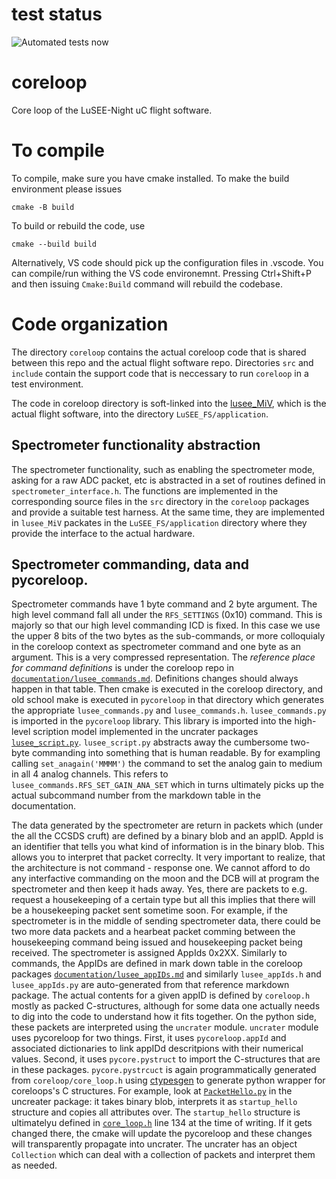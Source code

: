 # test status

![Automated tests now](https://github.com/anigmetov/coreloop/actions/workflows/uncrater_tests.yml/badge.svg?branch=automate_uncrater)

# coreloop
Core loop of the LuSEE-Night uC flight software.

# To compile

To compile, make sure you have cmake installed. To make the build environment
please issues

```
cmake -B build
```

To build or rebuild the code, use

```
cmake --build build
```

Alternatively, VS code should pick up the configuration files in .vscode. You can compile/run withing the VS code environemnt.
Pressing Ctrl+Shift+P and then issuing `Cmake:Build` command will rebuild the codebase.


# Code organization

The directory `coreloop` contains the actual coreloop code that is shared between this repo and the actual flight software repo. Directories `src` and `include` contain the support code that is neccessary to run `coreloop` in a test environment.

The code in coreloop directory is soft-linked into the [lusee_MiV](https://github.com/lusee-night/lusee_MiV), which is the actual flight software, into the directory `LuSEE_FS/application`.  

## Spectrometer functionality abstraction

The spectrometer functionality, such as enabling the spectrometer mode, asking for a raw ADC packet, etc is abstracted in a set of routines defined in `spectrometer_interface.h`. The functions are implemented in the corresponding source files in the `src` directory in the `coreloop` packages and provide a suitable test harness. At the same time, they are implemented in `lusee_MiV` packates in the `LuSEE_FS/application` directory where they provide the interface to the actual hardware.

## Spectrometer commanding, data and pycoreloop.

Spectrometer commands have 1 byte command and 2 byte argument. The high level command fall all under the `RFS_SETTINGS` (0x10) command. This is majorly so that our high level commanding ICD is fixed.
In this case we use the upper 8 bits of the two bytes as the sub-commands, or more colloquialy in the coreloop context as spectrometer command and one byte as an argument. This is a very compressed representation. The *reference place for command definitions* is under the coreloop repo in [`documentation/lusee_commands.md`](documentation/lusee_commands.md). Definitions changes should always happen in that table. Then cmake is executed in the coreloop directory, and old school make is executed in `pycoreloop` in that directory which generates the appropriate `lusee_commands.py` and `lusee_commands.h`. `lusee_commands.py` is imported in the `pycoreloop` library. This library is imported into the high-level scription model implemented in the uncrater packages [`lusee_script.py`](https://github.com/lusee-night/uncrater/blob/main/scripter/lusee_script.py). `lusee_script.py` abstracts away the cumbersome two-byte commanding into something that is human readable. By for exampling calling `set_anagain('MMMM')` the command to set the analog gain to medium in all 4 analog channels. This refers to `lusee_commands.RFS_SET_GAIN_ANA_SET` which in turns ultimately picks up the actual subcommand number from the markdown table in the documentation. 

The data generated by the spectrometer are return in packets which (under the all the CCSDS cruft) are defined by a binary blob and an appID. AppId is an identifier that tells you what kind of information is in the binary blob. This allows you to interpret that packet correclty. It very important to realize, that the architecture is not command - response one. We cannot afford to do any interfactive commanding on the moon and the DCB will at program the spectrometer and then keep it hads away.  Yes, there are packets to e.g. request a housekeeping of a certain type but all this implies that there will be a housekeeping packet sent sometime soon. For example, if the spectrometer is in the middle of sending spectrometer data, there could be two more data packets and a hearbeat packet comming between the housekeeping command being issued and housekeeping packet being received. The spectrometer is assigned AppIds 0x2XX. Similarly to commands, the AppIDs are defined in mark down table in the coreloop packages [`documentation/lusee_appIDs.md`](documentation/lusee_appIds.md) and similarly `lusee_appIds.h` and `lusee_appIds.py` are auto-generated from that reference markdown package. The actual contents for a given appID is defined by `coreloop.h` mostly as packed C-structures, although for some data one actually needs to dig into the code to understand how it fits together. On the python side, these packets are interpreted using the `uncrater` module. `uncrater` module uses pycoreloop for two things. First, it uses `pycoreloop.appId` and associated dictionaries to link appIDd descritpions with their numerical values. Second, it uses `pycore.pystruct` to import the C-structures that are in these packages. `pycore.pystrcuct` is again programmatically generated from `coreloop/core_loop.h` using [ctypesgen](https://github.com/ctypesgen/ctypesgen) to generate python wrapper for coreloops's C structures. For example, look at [`PacketHello.py`](https://github.com/lusee-night/uncrater/blob/main/uncrater/Packet_Hello.py) in the uncreater package: it takes binary blob, interprets it as `startup_hello` structure and copies all attributes over. The `startup_hello` structure is ultimatelyu defined in [`core_loop.h`](https://github.com/lusee-night/coreloop/blob/devel-2/coreloop/core_loop.h) line 134 at the time of writing. If it gets changed there, the cmake will update the pycoreloop and these changes will transparently propagate into uncrater. The uncrater has an object `Collection` which can deal with a collection of packets and interpret them as needed.







